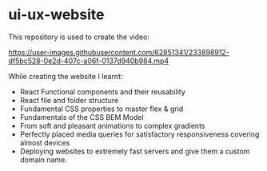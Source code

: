 # ui-ux-website

This repository is used to create the video:

https://user-images.githubusercontent.com/62851341/233898912-df5bc528-0e2d-407c-a06f-0137d940b984.mp4

While creating the website I learnt:
- React Functional components and their reusability
- React file and folder structure
- Fundamental CSS properties to master flex & grid
- Fundamentals of the CSS BEM Model
- From soft and pleasant animations to complex gradients
- Perfectly placed media queries for satisfactory responsiveness covering almost devices
- Deploying websites to extremely fast servers and give them a custom domain name.
